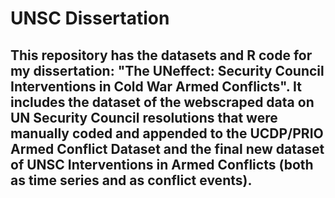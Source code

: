 # UNSC Dissertation

## This repository has the datasets and R code for my dissertation: "The UNeffect: Security Council Interventions in Cold War Armed Conflicts". It includes the dataset of the webscraped data on UN Security Council resolutions that were manually coded and appended to the UCDP/PRIO Armed Conflict Dataset and the final new dataset of UNSC Interventions in Armed Conflicts (both as time series and as conflict events).

